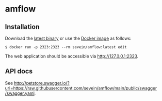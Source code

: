 # amflow

## Installation

Download the [latest binary][0] or use the [Docker image][1] as follows:

    $ docker run -p 2323:2323 --rm sevein/amflow:latest edit

The web application should be accessible via http://127.0.0.1:2323.

## API docs

See http://petstore.swagger.io/?url=https://raw.githubusercontent.com/sevein/amflow/main/public/swagger/swagger.yaml.

[0]: https://github.com/sevein/amflow/releases/latest
[1]: https://hub.docker.com/r/sevein/amflow/tags
